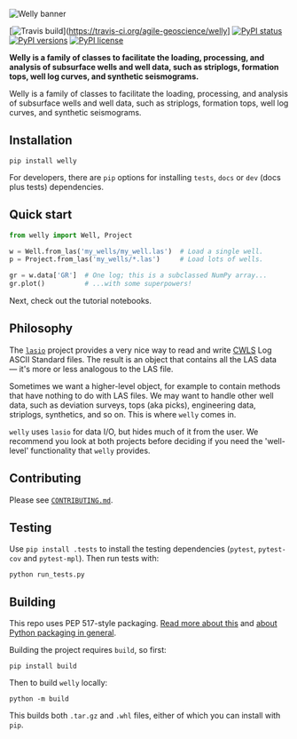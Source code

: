 ![Welly banner](https://www.dropbox.com/s/a8jg7zomi4wgolb/welly_banner.png?raw=1)

[![Travis build](https://img.shields.io/travis/agile-geoscience/welly.svg)](https://travis-ci.org/agile-geoscience/welly]
[![PyPI status](https://img.shields.io/pypi/status/welly.svg)](https://pypi.org/project/welly//)
[![PyPI versions](https://img.shields.io/pypi/pyversions/welly.svg)](https://pypi.org/project/welly//)
[![PyPI license](https://img.shields.io/pypi/l/welly.svg)](https://pypi.org/project/welly/)

**Welly is a family of classes to facilitate the loading, processing, and analysis of subsurface wells and well data, such as striplogs, formation tops, well log curves, and synthetic seismograms.**

Welly is a family of classes to facilitate the loading, processing, and analysis of subsurface wells and well data, such as striplogs, formation tops, well log curves, and synthetic seismograms.


## Installation

    pip install welly

For developers, there are `pip` options for installing `tests`, `docs` or `dev` (docs plus tests) dependencies.


## Quick start

```python
from welly import Well, Project

w = Well.from_las('my_wells/my_well.las')  # Load a single well.
p = Project.from_las('my_wells/*.las')     # Load lots of wells.

gr = w.data['GR']  # One log; this is a subclassed NumPy array...
gr.plot()          # ...with some superpowers!
```

Next, check out the tutorial notebooks.


## Philosophy

The [`lasio`](https://github.com/kinverarity1/lasio) project provides a very nice way to read and 
write [CWLS](http://www.cwls.org/) Log ASCII Standard files. The result is an object that contains all the LAS data — it's more or less analogous to the LAS file.

Sometimes we want a higher-level object, for example to contain methods that have nothing to do 
with LAS files. We may want to handle other well data, such as deviation surveys, tops (aka picks),
engineering data, striplogs, synthetics, and so on. This is where `welly` comes in.

`welly` uses `lasio` for data I/O, but hides much of it from the user. We recommend you look at 
both projects before deciding if you need the 'well-level' functionality that `welly` provides.


## Contributing

Please see [`CONTRIBUTING.md`](https://github.com/agile-geoscience/redflag/blob/main/CONTRIBUTING.md).


## Testing

Use `pip install .tests` to install the testing dependencies (`pytest`, `pytest-cov` and `pytest-mpl`). Then run tests with:

    python run_tests.py


## Building

This repo uses PEP 517-style packaging. [Read more about this](https://setuptools.pypa.io/en/latest/build_meta.html) and [about Python packaging in general](https://packaging.python.org/en/latest/tutorials/packaging-projects/).

Building the project requires `build`, so first:

    pip install build

Then to build `welly` locally:

    python -m build

This builds both `.tar.gz` and `.whl` files, either of which you can install with `pip`.
